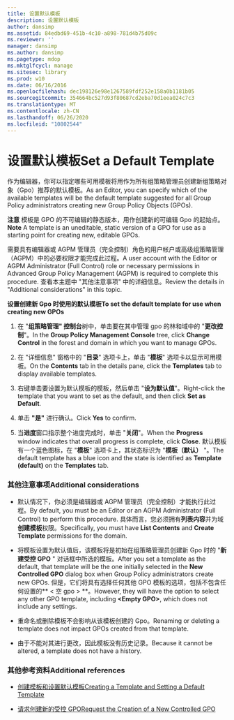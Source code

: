 ```yaml
---
title: 设置默认模板
description: 设置默认模板
author: dansimp
ms.assetid: 84edbd69-451b-4c10-a898-781d4b75d09c
ms.reviewer: ''
manager: dansimp
ms.author: dansimp
ms.pagetype: mdop
ms.mktglfcycl: manage
ms.sitesec: library
ms.prod: w10
ms.date: 06/16/2016
ms.openlocfilehash: dec198126e98e1267589fdf252e158a0b1181b05
ms.sourcegitcommit: 354664bc527d93f80687cd2eba70d1eea024c7c3
ms.translationtype: MT
ms.contentlocale: zh-CN
ms.lasthandoff: 06/26/2020
ms.locfileid: "10802544"
---
```

# <span data-ttu-id="d67fd-103">设置默认模板</span><span class="sxs-lookup"><span data-stu-id="d67fd-103">Set a Default Template</span></span>


<span data-ttu-id="d67fd-104">作为编辑器，你可以指定哪些可用模板将用作为所有组策略管理员创建新组策略对象（Gpo）推荐的默认模板。</span><span class="sxs-lookup"><span data-stu-id="d67fd-104">As an Editor, you can specify which of the available templates will be the default template suggested for all Group Policy administrators creating new Group Policy Objects (GPOs).</span></span>

<span data-ttu-id="d67fd-105">**注意** 模板是 GPO 的不可编辑的静态版本，用作创建新的可编辑 Gpo 的起始点。</span><span class="sxs-lookup"><span data-stu-id="d67fd-105">**Note** A template is an uneditable, static version of a GPO for use as a starting point for creating new, editable GPOs.</span></span>

 

<span data-ttu-id="d67fd-106">需要具有编辑器或 AGPM 管理员（完全控制）角色的用户帐户或高级组策略管理（AGPM）中的必要权限才能完成此过程。</span><span class="sxs-lookup"><span data-stu-id="d67fd-106">A user account with the Editor or AGPM Administrator (Full Control) role or necessary permissions in Advanced Group Policy Management (AGPM) is required to complete this procedure.</span></span> <span data-ttu-id="d67fd-107">查看本主题中 "其他注意事项" 中的详细信息。</span><span class="sxs-lookup"><span data-stu-id="d67fd-107">Review the details in "Additional considerations" in this topic.</span></span>

**<span data-ttu-id="d67fd-108">设置创建新 Gpo 时使用的默认模板</span><span class="sxs-lookup"><span data-stu-id="d67fd-108">To set the default template for use when creating new GPOs</span></span>**

1.  <span data-ttu-id="d67fd-109">在 "**组策略管理" 控制台**树中，单击要在其中管理 gpo 的林和域中的 "**更改控制**"。</span><span class="sxs-lookup"><span data-stu-id="d67fd-109">In the **Group Policy Management Console** tree, click **Change Control** in the forest and domain in which you want to manage GPOs.</span></span>

2.  <span data-ttu-id="d67fd-110">在 "详细信息" 窗格中的 "**目录**" 选项卡上，单击 "**模板**" 选项卡以显示可用模板。</span><span class="sxs-lookup"><span data-stu-id="d67fd-110">On the **Contents** tab in the details pane, click the **Templates** tab to display available templates.</span></span>

3.  <span data-ttu-id="d67fd-111">右键单击要设置为默认模板的模板，然后单击 "**设为默认值**"。</span><span class="sxs-lookup"><span data-stu-id="d67fd-111">Right-click the template that you want to set as the default, and then click **Set as Default**.</span></span>

4.  <span data-ttu-id="d67fd-112">单击 **"是"** 进行确认。</span><span class="sxs-lookup"><span data-stu-id="d67fd-112">Click **Yes** to confirm.</span></span>

5.  <span data-ttu-id="d67fd-113">当**进度**窗口指示整个进度完成时，单击 "**关闭**"。</span><span class="sxs-lookup"><span data-stu-id="d67fd-113">When the **Progress** window indicates that overall progress is complete, click **Close**.</span></span> <span data-ttu-id="d67fd-114">默认模板有一个蓝色图标，在 "**模板**" 选项卡上，其状态标识为 "**模板（默认）** "。</span><span class="sxs-lookup"><span data-stu-id="d67fd-114">The default template has a blue icon and the state is identified as **Template (default)** on the **Templates** tab.</span></span>

### <span data-ttu-id="d67fd-115">其他注意事项</span><span class="sxs-lookup"><span data-stu-id="d67fd-115">Additional considerations</span></span>

-   <span data-ttu-id="d67fd-116">默认情况下，你必须是编辑器或 AGPM 管理员（完全控制）才能执行此过程。</span><span class="sxs-lookup"><span data-stu-id="d67fd-116">By default, you must be an Editor or an AGPM Administrator (Full Control) to perform this procedure.</span></span> <span data-ttu-id="d67fd-117">具体而言，您必须拥有**列表内容**并为域**创建模板**权限。</span><span class="sxs-lookup"><span data-stu-id="d67fd-117">Specifically, you must have **List Contents** and **Create Template** permissions for the domain.</span></span>

-   <span data-ttu-id="d67fd-118">将模板设置为默认值后，该模板将是初始在组策略管理员创建新 Gpo 时的 "**新建受控 GPO** " 对话框中所选的模板。</span><span class="sxs-lookup"><span data-stu-id="d67fd-118">After you set a template as the default, that template will be the one initially selected in the **New Controlled GPO** dialog box when Group Policy administrators create new GPOs.</span></span> <span data-ttu-id="d67fd-119">但是，它们将具有选择任何其他 GPO 模板的选项，包括不包含任何设置的\*\* &lt; 空 gpo &gt; \*\*。</span><span class="sxs-lookup"><span data-stu-id="d67fd-119">However, they will have the option to select any other GPO template, including **&lt;Empty GPO&gt;**, which does not include any settings.</span></span>

-   <span data-ttu-id="d67fd-120">重命名或删除模板不会影响从该模板创建的 Gpo。</span><span class="sxs-lookup"><span data-stu-id="d67fd-120">Renaming or deleting a template does not impact GPOs created from that template.</span></span>

-   <span data-ttu-id="d67fd-121">由于不能对其进行更改，因此模板没有历史记录。</span><span class="sxs-lookup"><span data-stu-id="d67fd-121">Because it cannot be altered, a template does not have a history.</span></span>

### <span data-ttu-id="d67fd-122">其他参考资料</span><span class="sxs-lookup"><span data-stu-id="d67fd-122">Additional references</span></span>

-   [<span data-ttu-id="d67fd-123">创建模板和设置默认模板</span><span class="sxs-lookup"><span data-stu-id="d67fd-123">Creating a Template and Setting a Default Template</span></span>](creating-a-template-and-setting-a-default-template-agpm30ops.md)

-   [<span data-ttu-id="d67fd-124">请求创建新的受控 GPO</span><span class="sxs-lookup"><span data-stu-id="d67fd-124">Request the Creation of a New Controlled GPO</span></span>](request-the-creation-of-a-new-controlled-gpo-agpm30ops.md)

 

 





